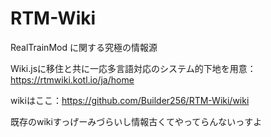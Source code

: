 # RTM-Wiki
RealTrainMod に関する究極の情報源

Wiki.jsに移住と共に一応多言語対応のシステム的下地を用意：https://rtmwiki.kotl.io/ja/home

wikiはここ：https://github.com/Builder256/RTM-Wiki/wiki

























































































































































既存のwikiすっげーみづらいし情報古くてやってらんないっすよ
